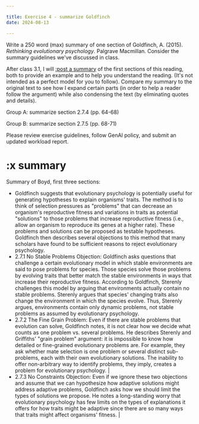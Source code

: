 ```yaml
---

title: Exercise 4 - summarize Goldfinch
date: 2024-08-13

---
```

Write a 250 word (max) summary of one section of Goldfinch, A. (2015). _Rethinking evolutionary psychology_. Palgrave Macmillan. Consider the summary guidelines we've discussed in class.

After class 3.1, I will [:post a summary](#x-summary) of the first sections of this reading, both to provide an example and to help you understand the reading. (It's not intended as a perfect model for you to follow). Compare my summary to the original text to see how I expand certain parts (in order to help a reader follow the argument) while also condensing the text (by eliminating quotes and details).

Group A: summarize section 2.7.4 (pp. 64-68)

Group B: summarize section 2.7.5 (pp. 68-71)

Please review exercise guidelines, follow GenAI policy, and submit an updated workload report.

# :x summary

<!-- not posted yet -->

<!--
<div class="custom-table">

 |  Original  |  Frome summary |
 | ---	 | ---	 |
  |  Even if considerations of selection do not guarantee massive modularity in any shape, the possibility remains that there might nevertheless be psychological adaptations and that, accordingly, it might be useful to hypothesise between adaptive problems and possible adaptive solutions. But even this has been challenged. The following objections are activated at different points during the methodological process of hypothesising between adaptive problem and adaptive solutions. And, as we will see, they are legitimate and pressing questions—questions that many have taken to have sufficiently destabilised methodological adaptationism in psychology.  |  Goldfinch suggests that evolutionary psychology is potentially useful for generating hypotheses to explain organisms' traits. The method is to think of selection pressures as "problems" that can decrease an organism's reproductive fitness and variations in traits as potential "solutions" to those problems that increase reproductive fitness (i.e., allow an organism to reproduce its genes at a higher rate). These problems and solutions can be proposed as testable hypotheses. Goldfinch then describes several objections to this method that many scholars have found to be sufficient reasons to reject evolutionary psychology. |
 | 2.7.1 No Stable Problems Objection<br><br>Were adaptive problems sufficiently stable to allow selection to engineer stable solutions? What if the relationship between environments, especially social environments that involve interdependent decision problems, and evolving populations is far more dynamic than evolutionary psychologists realise?<br><br>Sterelny (1995: 372) claims that there are, in fact, 'no stable problems to which natural selection can grind out a solution'. This argument also appears in Sterelny and Griffiths (1999). As you can see, this kind of argument, if successful, would pull the entire rug from underneath evolutionary psychology. The thought is that evolutionary arm races destabilise adaptive problems. And as evolutionary psychology trades on adaptive problems, evolutionary arm races also destabilises evolutionary psychology.<br>An arms race involves feedback: a problem arises, a solution emerges, but the emergence of the solution creates pressure on the original problem, changes it, transforms it, thereby requiring the solution to change, and so on. Sterelny observes that, 'As men evolved to detect ovulation, women evolve to conceal it. As we evolve to detect cheaters and others of uncooperative dispositions, emotion-mimics evolve better and better fakes of a trustworthy and honest face' (1995: 372). So evolutionary psychology methodology seems to trade on an overly simplistic characterisation of evolution, on stable adaptive problems and adaptive problems. How then can that methodology possibly capture this dynamic, this interactive character of evolution?<br><br>Do evolutionary arms races destabilise adaptive problems? I don't believe they do. But I shall leave that issue for the next chapter because it's important to continue building the strongest possible case against methodological adaptationism in psychology. | 2.7.1 No Stable Problems Objection<br><br>Goldfinch asks questions that challenge a certain evolutionary model in which stable environments are said to pose problems for species. Those species solve those problems by evolving traits that better match the stable environments in ways that increase their reproductive fitness. According to Goldfinch, Sterenly challenges this model by arguing that environments actually contain no stable problems. Sterenly argues that species' changing traits also change the environment in which the species evolve. Thus, Sterenly argues, environments contain only dynamic problems, not stable problems as assumed by evolutionary psychology. |
 | 2.7.2 The Fine Grain Problem<br><br>So let's assume there are adaptive problems. How coarse are those problems? How do we individuate adaptive problems? How do we characterise them? How do we individuate them?<br><br>The problem of how to individuate correctly domains that specialised adaptations are purported to operate on is what Sterelny and Griffiths (1999) call the 'grain problem'. How coarse or fine is the grain of a domain? How specific is the adaptive problem? Sterelny and Griffiths (1999: 328) ask us to consider the domain of 'mate selection':<br><br>"Is the problem of mate choice a single problem or a mosaic of many distinct problems? These problems might include: When should I be unfaithful to my usual partner? When should I desert my old partner? When should I help my sibs find a partner? When and how should I punish infidelity?"<br><br>The correct identification and characterisation of adaptive problems is not obvious. Is 'mate selection' one adaptive problem, with several sub-problems? Or is 'mate selection' a reference to many distinctive adaptive problems? There seems to be no principled way of answering this. It seems arbitrary. | 2.7.2 The Fine Grain Problem<br><br>Even if there are stable problems that evolution can solve, Goldfinch notes, it is not clear how we decide what counts as one problem vs. several problems. He describes Sterenly and Griffiths' "grain problem" argument: it is impossible to know how detailed or fine-grained evolutionary problems are. For example, they ask whether mate selection is one problem or several distinct sub-problems, each with their own evolutionary solutions. The inability to offer non-arbitrary way to identify problems, they imply, creates a problem for evolutionary psychology. |
 | 2.7.3 No Constraints Objection<br><br>But suppose we have fixed the grain of the problem according to our own satisfaction. We can now reason from the adaptive problem to the adaptive solution—or vice versa. But how constrained will our reasoning be? How elastic? In other words, from an adaptive problem can we straightforwardly read off an adaptive solution (or vice versa)? Or will there be many possible reasoning trajectories—perhaps too many? A long standing, deeply entrenched worry in the literature is that the reasoning between adaptive problem and adaptive solution is too elastic. Fitness considerations can be so flexible that it seems possible to reason between adaptive problem A1 and a spectrum of possible adaptive solutions S1, S2, ... Sn. And so too the other way: with sufficient ingenuity, fitness benefits can be imagined for almost any observed behaviour.<br><br>This concern is frequently cashed out into a very strong position: that evolutionary psychology hypotheses are unconstrained, that there is a free for all, a Darwinian Wild West of hypotheses. For example, Richardson declares that 'Just about anything is consistent with some evolutionary model or other' (2007: 65). Gray et al. (2003) approvingly quote Rosen (1982), who quips that there are only two limiting factors that constrain adaptation hypotheses: the imagination of the theorist and the gullibility of the audience.<br><br>So there is indeterminacy with respect to both the grain of the adaptive problem and, more seriously, in the (potentially runaway) multiplicity of possible hypotheses. But let us suppose that we have settled upon a hypothesis. Suppose, despite the indeterminacy, the elasticity, we have arrived at a hypothesis: that adaptive problem A1 is solved by psychological adaptation S1. How good would that be as an explanation? | 2.7.3 No Constraints Objection<br><br>Even if we ignore these two objections and assume that we can hypothesize how adaptive solutions might address adaptive problems, Goldfinch asks how we should limit the types of solutions we propose. He notes a long-standing worry that evolutionary psychology has few limits on the types of explanations it offers for how traits might be adaptive since there are so many ways that traits might affect organisms' fitness. |
</div>
 -->

Summary of Boyd, first three sections:

- Goldfinch suggests that evolutionary psychology is potentially useful for generating hypotheses to explain organisms' traits. The method is to think of selection pressures as "problems" that can decrease an organism's reproductive fitness and variations in traits as potential "solutions" to those problems that increase reproductive fitness (i.e., allow an organism to reproduce its genes at a higher rate). These problems and solutions can be proposed as testable hypotheses. Goldfinch then describes several objections to this method that many scholars have found to be sufficient reasons to reject evolutionary psychology.
- 2.7.1 No Stable Problems Objection: Goldfinch asks questions that challenge a certain evolutionary model in which stable environments are said to pose problems for species. Those species solve those problems by evolving traits that better match the stable environments in ways that increase their reproductive fitness. According to Goldfinch, Sterenly challenges this model by arguing that environments actually contain no stable problems. Sterenly argues that species' changing traits also change the environment in which the species evolve. Thus, Sterenly argues, environments contain only dynamic problems, not stable problems as assumed by evolutionary psychology.
- 2.7.2 The Fine Grain Problem: Even if there are stable problems that evolution can solve, Goldfinch notes, it is not clear how we decide what counts as one problem vs. several problems. He describes Sterenly and Griffiths' "grain problem" argument: it is impossible to know how detailed or fine-grained evolutionary problems are. For example, they ask whether mate selection is one problem or several distinct sub-problems, each with their own evolutionary solutions. The inability to offer non-arbitrary way to identify problems, they imply, creates a problem for evolutionary psychology. |
- 2.7.3 No Constraints Objection: Even if we ignore these two objections and assume that we can hypothesize how adaptive solutions might address adaptive problems, Goldfinch asks how we should limit the types of solutions we propose. He notes a long-standing worry that evolutionary psychology has few limits on the types of explanations it offers for how traits might be adaptive since there are so many ways that traits might affect organisms' fitness. |
